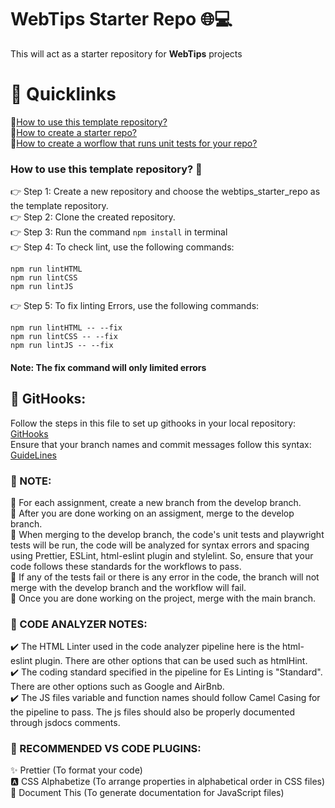 #
# WebTips Starter Repo 🌐💻
This will act as a starter repository for **WebTips** projects

#
# 🔗 Quicklinks
🔹[How to use this template repository?](#how-to-use-this-template-repository-🏁) \
🔹[How to create a starter repo?](./docs/documentation.md#how-to-create-a-starter-repo-🏁) \
🔹[How to create a worflow that runs unit tests for your repo?](./docs/documentation.md#how-to-create-a-worflow-that-runs-unit-tests-for-your-repo-🏁) 

### How to use this template repository? 🏁

👉 Step 1: Create a new repository and choose the webtips_starter_repo as the template repository. \
👉 Step 2: Clone the created repository.\
👉 Step 3: Run the command ```npm install``` in terminal\
👉 Step 4: To check lint, use the following commands:
```
npm run lintHTML
npm run lintCSS
npm run lintJS
```
👉 Step 5: To fix linting Errors, use the following commands:
```
npm run lintHTML -- --fix
npm run lintCSS -- --fix
npm run lintJS -- --fix
```

#### Note: The fix command will only limited errors
 

## 📎 GitHooks:
Follow the steps in this file to set up githooks in your local repository: [GitHooks](./docs/gitHooks.md#git-hooks) \
Ensure that your branch names and commit messages follow this syntax: [GuideLines](./docs/guidelines%20for%20git.md)

### 🔻 NOTE:
📌 For each assignment, create a new branch from the develop branch. \
📌 After you are done working on an assigment, merge to the develop branch. \
📌 When merging to the develop branch, the code's unit tests and playwright tests will be run, the code will be analyzed for syntax errors and spacing using Prettier, ESLint, html-eslint plugin and stylelint. So, ensure that your code follows these standards for the workflows to pass. \
📌 If any of the tests fail or there is any error in the code, the branch will not merge with the develop branch and the workflow will fail. \
📌 Once you are done working on the project, merge with the main branch. 

### 🔻 CODE ANALYZER NOTES:
✔️ The HTML Linter used in the code analyzer pipeline here is the html-eslint plugin. There are other options that can be used such as htmlHint. \
✔️ The coding standard specified in the pipeline for Es Linting is "Standard". There are other options such as Google and AirBnb. \
✔️ The JS files variable and function names should follow Camel Casing for the pipeline to pass. The js files should also be properly documented through jsdocs comments.

### 🔌 RECOMMENDED VS CODE PLUGINS:
✨ Prettier (To format your code)\
🅰️ CSS Alphabetize (To arrange properties in alphabetical order in CSS files)\
📖 Document This (To generate documentation for JavaScript files)





